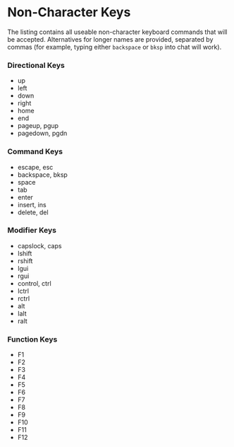 Non-Character Keys
==================

The listing contains all useable non-character keyboard commands that will be accepted. Alternatives for longer names are provided, separated by commas (for example, typing either `backspace` or `bksp` into chat will work).

### Directional Keys

* up
* left
* down
* right
* home
* end
* pageup, pgup
* pagedown, pgdn

### Command Keys

* escape, esc
* backspace, bksp
* space
* tab
* enter
* insert, ins
* delete, del

### Modifier Keys

* capslock, caps
* lshift
* rshift
* lgui
* rgui
* control, ctrl
* lctrl
* rctrl
* alt
* lalt
* ralt

### Function Keys

* F1
* F2
* F3
* F4
* F5
* F6
* F7
* F8
* F9
* F10
* F11
* F12


